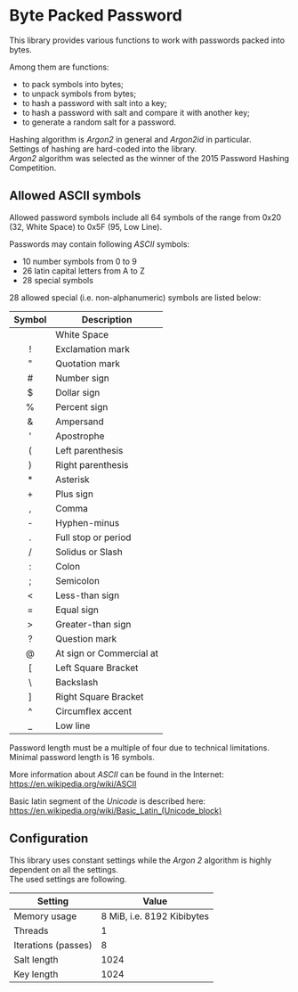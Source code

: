 # Byte Packed Password

This library provides various functions to work with passwords packed into 
bytes.

Among them are functions:
* to pack symbols into bytes; 
* to unpack symbols from bytes; 
* to hash a password with salt into a key; 
* to hash a password with salt and compare it with another key; 
* to generate a random salt for a password.

Hashing algorithm is _Argon2_ in general and _Argon2id_ in particular.  
Settings of hashing are hard-coded into the library.  
_Argon2_ algorithm was selected as the winner of the 2015 Password Hashing 
Competition.

## Allowed ASCII symbols

Allowed password symbols include all 64 symbols of the range from 0x20 (32, 
White Space) to 0x5F (95, Low Line).

Passwords may contain following _ASCII_ symbols:
* 10 number symbols from 0 to 9
* 26 latin capital letters from A to Z
* 28 special symbols

28 allowed special (i.e. non-alphanumeric) symbols are listed below:

| Symbol | Description              |
|:------:|--------------------------|
|        | White Space              |
|   !    | Exclamation mark         |
|   "    | Quotation mark           |
|   #    | Number sign              |
|   $    | Dollar sign              |
|   %    | Percent sign             |
|   &    | Ampersand                |
|   '    | Apostrophe               |
|   (    | Left parenthesis         |
|   )    | Right parenthesis        |
|   *    | Asterisk                 |
|   +    | Plus sign                |
|   ,    | Comma                    |
|   -    | Hyphen-minus             |
|   .    | Full stop or period      |
|   /    | Solidus or Slash         |
|   :    | Colon                    |
|   ;    | Semicolon                |
|  &lt;  | Less-than sign           |
|   =    | Equal sign               |
|  &gt;  | Greater-than sign        |
|   ?    | Question mark            |
|   @    | At sign or Commercial at |
|   [    | Left Square Bracket      |
|   \    | Backslash                |
|   ]    | Right Square Bracket     |
|   ^    | Circumflex accent        |
|   _    | Low line                 |

Password length must be a multiple of four due to technical limitations.  
Minimal password length is 16 symbols.

More information about _ASCII_ can be found in the Internet:  
https://en.wikipedia.org/wiki/ASCII

Basic latin segment of the _Unicode_ is described here:  
https://en.wikipedia.org/wiki/Basic_Latin_(Unicode_block)

## Configuration

This library uses constant settings while the _Argon 2_ algorithm is highly 
dependent on all the settings.  
The used settings are following.

| Setting             | Value                      |
|---------------------|----------------------------|
| Memory usage        | 8 MiB, i.e. 8192 Kibibytes |
| Threads             | 1                          |
| Iterations (passes) | 8                          |
| Salt length         | 1024                       |
| Key length          | 1024                       |
